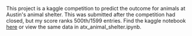 This project is a kaggle competition to predict the outcome for animals at Austin's animal shelter. This was submitted after the competition had closed, but my score ranks 500th/1599 entries. Find the kaggle notebook [here](https://www.kaggle.com/dblabs/fork-of-kernelce75741753?scriptVersionId=39102005) or view the same data in atx_animal_shelter.ipynb.

